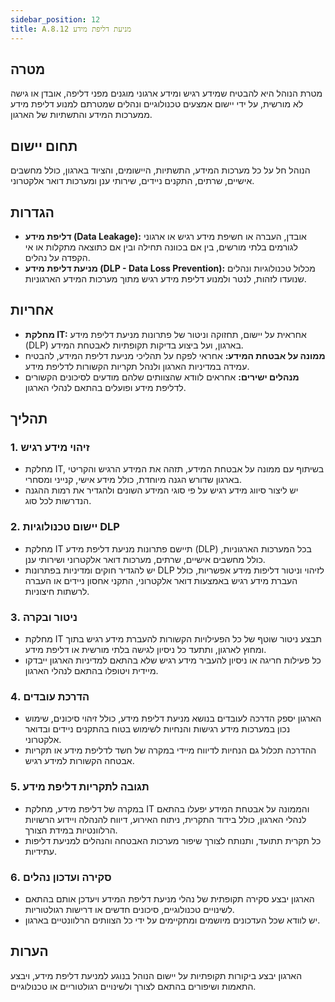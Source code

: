 ```yaml
---
sidebar_position: 12  
title: A.8.12 מניעת דליפת מידע
---
```



## מטרה  
מטרת הנוהל היא להבטיח שמידע רגיש ומידע ארגוני מוגנים מפני דליפה, אובדן או גישה לא מורשית, על ידי יישום אמצעים טכנולוגיים ונהלים שמטרתם למנוע דליפת מידע ממערכות המידע והתשתיות של הארגון.

## תחום יישום  
הנוהל חל על כל מערכות המידע, התשתיות, היישומים, והציוד בארגון, כולל מחשבים אישיים, שרתים, התקנים ניידים, שירותי ענן ומערכות דואר אלקטרוני.

## הגדרות  
- **דליפת מידע (Data Leakage):** אובדן, העברה או חשיפת מידע רגיש או ארגוני לגורמים בלתי מורשים, בין אם בכוונה תחילה ובין אם כתוצאה מתקלות או אי הקפדה על נהלים.
- **מניעת דליפת מידע (DLP - Data Loss Prevention):** מכלול טכנולוגיות ונהלים שנועדו לזהות, לנטר ולמנוע דליפת מידע רגיש מתוך מערכות המידע הארגוניות.

## אחריות  
- **מחלקת IT:** אחראית על יישום, תחזוקה וניטור של פתרונות מניעת דליפת מידע (DLP) בארגון, ועל ביצוע בדיקות תקופתיות לאבטחת המידע.
- **ממונה על אבטחת המידע:** אחראי לפקח על תהליכי מניעת דליפת המידע, להבטיח עמידה במדיניות הארגון ולנהל תקריות הקשורות לדליפת מידע.
- **מנהלים ישירים:** אחראים לוודא שהצוותים שלהם מודעים לסיכונים הקשורים לדליפת מידע ופועלים בהתאם לנהלי הארגון.

## תהליך  
### 1. זיהוי מידע רגיש  
- מחלקת IT, בשיתוף עם ממונה על אבטחת המידע, תזהה את המידע הרגיש והקריטי בארגון שדורש הגנה מיוחדת, כולל מידע אישי, קנייני ומסחרי.
- יש ליצור סיווג מידע רגיש על פי סוגי המידע השונים ולהגדיר את רמות ההגנה הנדרשות לכל סוג.

### 2. יישום טכנולוגיות DLP  
- מחלקת IT תיישם פתרונות מניעת דליפת מידע (DLP) בכל המערכות הארגוניות, כולל מחשבים אישיים, שרתים, מערכות דואר אלקטרוני ושירותי ענן.
- יש להגדיר חוקים ומדיניות בפתרונות DLP לזיהוי וניטור דליפות מידע אפשריות, כולל העברת מידע רגיש באמצעות דואר אלקטרוני, התקני אחסון ניידים או העברה לרשתות חיצוניות.

### 3. ניטור ובקרה  
- מחלקת IT תבצע ניטור שוטף של כל הפעילויות הקשורות להעברת מידע רגיש בתוך ומחוץ לארגון, ותתעד כל ניסיון לגישה בלתי מורשית או דליפת מידע.
- כל פעילות חריגה או ניסיון להעביר מידע רגיש שלא בהתאם למדיניות הארגון ייבדקו מיידית ויטופלו בהתאם לנהלי הארגון.

### 4. הדרכת עובדים  
- הארגון יספק הדרכה לעובדים בנושא מניעת דליפת מידע, כולל זיהוי סיכונים, שימוש נכון במערכות מידע רגישות והנחיות לשימוש בטוח בהתקנים ניידים ובדואר אלקטרוני.
- ההדרכה תכלול גם הנחיות לדיווח מיידי במקרה של חשד לדליפת מידע או תקריות אבטחה הקשורות למידע רגיש.

### 5. תגובה לתקריות דליפת מידע  
- במקרה של דליפת מידע, מחלקת IT והממונה על אבטחת המידע יפעלו בהתאם לנהלי הארגון, כולל בידוד התקרית, ניתוח האירוע, דיווח להנהלה ויידוע הרשויות הרלוונטיות במידת הצורך.
- כל תקרית תתועד, ותנותח לצורך שיפור מערכות האבטחה והנהלים למניעת דליפות עתידיות.

### 6. סקירה ועדכון נהלים  
- הארגון יבצע סקירה תקופתית של נהלי מניעת דליפת המידע ויעדכן אותם בהתאם לשינויים טכנולוגיים, סיכונים חדשים או דרישות רגולטוריות.
- יש לוודא שכל העדכונים מיושמים ומתקיימים על ידי כל הצוותים הרלוונטיים בארגון.

## הערות  
הארגון יבצע ביקורות תקופתיות על יישום הנוהל בנוגע למניעת דליפת מידע, ויבצע התאמות ושיפורים בהתאם לצורך ולשינויים רגולטוריים או טכנולוגיים.

